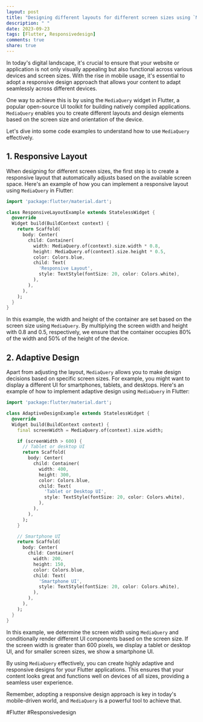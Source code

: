 ```yaml
---
layout: post
title: "Designing different layouts for different screen sizes using `MediaQuery`"
description: " "
date: 2023-09-23
tags: [Flutter, Responsivedesign]
comments: true
share: true
---
```


In today's digital landscape, it's crucial to ensure that your website or application is not only visually appealing but also functional across various devices and screen sizes. With the rise in mobile usage, it's essential to adopt a responsive design approach that allows your content to adapt seamlessly across different devices.

One way to achieve this is by using the `MediaQuery` widget in Flutter, a popular open-source UI toolkit for building natively compiled applications. `MediaQuery` enables you to create different layouts and design elements based on the screen size and orientation of the device.

Let's dive into some code examples to understand how to use `MediaQuery` effectively.

## 1. Responsive Layout

When designing for different screen sizes, the first step is to create a responsive layout that automatically adjusts based on the available screen space. Here's an example of how you can implement a responsive layout using `MediaQuery` in Flutter:

```dart
import 'package:flutter/material.dart';

class ResponsiveLayoutExample extends StatelessWidget {
  @override
  Widget build(BuildContext context) {
    return Scaffold(
      body: Center(
        child: Container(
          width: MediaQuery.of(context).size.width * 0.8,
          height: MediaQuery.of(context).size.height * 0.5,
          color: Colors.blue,
          child: Text(
            'Responsive Layout',
            style: TextStyle(fontSize: 20, color: Colors.white),
          ),
        ),
      ),
    );
  }
}
```

In this example, the width and height of the container are set based on the screen size using `MediaQuery`. By multiplying the screen width and height with 0.8 and 0.5, respectively, we ensure that the container occupies 80% of the width and 50% of the height of the device.

## 2. Adaptive Design

Apart from adjusting the layout, `MediaQuery` allows you to make design decisions based on specific screen sizes. For example, you might want to display a different UI for smartphones, tablets, and desktops. Here's an example of how to implement adaptive design using `MediaQuery` in Flutter:

```dart
import 'package:flutter/material.dart';

class AdaptiveDesignExample extends StatelessWidget {
  @override
  Widget build(BuildContext context) {
    final screenWidth = MediaQuery.of(context).size.width;

    if (screenWidth > 600) {
      // Tablet or desktop UI
      return Scaffold(
        body: Center(
          child: Container(
            width: 400,
            height: 300,
            color: Colors.blue,
            child: Text(
              'Tablet or Desktop UI',
              style: TextStyle(fontSize: 20, color: Colors.white),
            ),
          ),
        ),
      );
    }

    // Smartphone UI
    return Scaffold(
      body: Center(
        child: Container(
          width: 200,
          height: 150,
          color: Colors.blue,
          child: Text(
            'Smartphone UI',
            style: TextStyle(fontSize: 20, color: Colors.white),
          ),
        ),
      ),
    );
  }
}
```

In this example, we determine the screen width using `MediaQuery` and conditionally render different UI components based on the screen size. If the screen width is greater than 600 pixels, we display a tablet or desktop UI, and for smaller screen sizes, we show a smartphone UI.

By using `MediaQuery` effectively, you can create highly adaptive and responsive designs for your Flutter applications. This ensures that your content looks great and functions well on devices of all sizes, providing a seamless user experience.

Remember, adopting a responsive design approach is key in today's mobile-driven world, and `MediaQuery` is a powerful tool to achieve that.

#Flutter #Responsivedesign